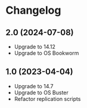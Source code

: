# Changelog

## 2.0 (2024-07-08)

- Upgrade to 14.12
- Upgrade to OS Bookworm

## 1.0 (2023-04-04)

- Upgrade to 14.7
- Upgrade to OS Buster
- Refactor replication scripts
